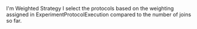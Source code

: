 I'm Weighted Strategy
I select the protocols based on the weighting assigned in ExperimentProtocolExecution compared to the number of joins so far.